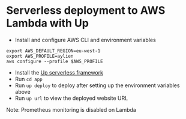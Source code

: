 # Serverless deployment to AWS Lambda with Up

* Install and configure AWS CLI and environment variables
```
export AWS_DEFAULT_REGION=eu-west-1
export AWS_PROFILE=aylien
aws configure --profile $AWS_PROFILE
```
* Install the [Up serverless framework](https://up.docs.apex.sh/)
* Run `cd app`
* Run `up deploy` to deploy after setting up the environment variables above
* Run `up url` to view the deployed website URL

Note: Prometheus monitoring is disabled on Lambda
